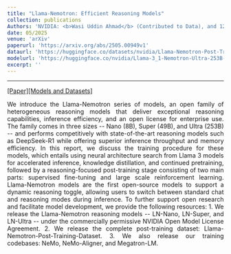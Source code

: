 ```yaml
---
title: "Llama-Nemotron: Efficient Reasoning Models"
collection: publications
Authors: 'NVIDIA: <b>Wasi Uddin Ahmad</b> (Contributed to Data), and 123 others.'
date: 05/2025
venue: 'arXiv'
paperurl: 'https://arxiv.org/abs/2505.00949v1'
dataurl: 'https://huggingface.co/datasets/nvidia/Llama-Nemotron-Post-Training-Dataset'
modelurl: 'https://huggingface.co/nvidia/Llama-3_1-Nemotron-Ultra-253B-v1'
excerpt: ''
---
```

---
<a href='https://arxiv.org/pdf/2505.00949v1' target="_blank">[Paper]</a><a href='https://huggingface.co/collections/nvidia/llama-nemotron-67d92346030a2691293f200b' target="_blank">[Models and Datasets]</a>
<p align="justify">
We introduce the Llama-Nemotron series of models, an open family of heterogeneous reasoning models that deliver exceptional reasoning capabilities, inference efficiency, and an open license for enterprise use. The family comes in three sizes -- Nano (8B), Super (49B), and Ultra (253B) -- and performs competitively with state-of-the-art reasoning models such as DeepSeek-R1 while offering superior inference throughput and memory efficiency. In this report, we discuss the training procedure for these models, which entails using neural architecture search from Llama 3 models for accelerated inference, knowledge distillation, and continued pretraining, followed by a reasoning-focused post-training stage consisting of two main parts: supervised fine-tuning and large scale reinforcement learning. Llama-Nemotron models are the first open-source models to support a dynamic reasoning toggle, allowing users to switch between standard chat and reasoning modes during inference. To further support open research and facilitate model development, we provide the following resources: 1. We release the Llama-Nemotron reasoning models -- LN-Nano, LN-Super, and LN-Ultra -- under the commercially permissive NVIDIA Open Model License Agreement. 2. We release the complete post-training dataset: Llama-Nemotron-Post-Training-Dataset. 3. We also release our training codebases: NeMo, NeMo-Aligner, and Megatron-LM.
</p>
